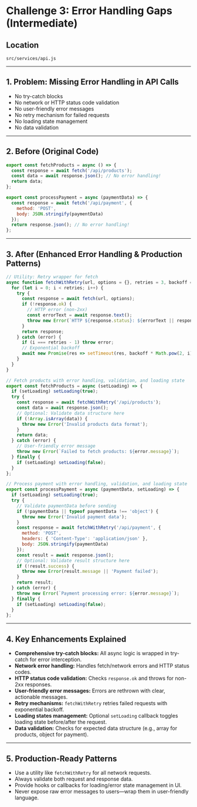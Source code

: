 # Challenge 3: Error Handling Gaps (Intermediate)

## Location
`src/services/api.js`

---

## 1. Problem: Missing Error Handling in API Calls
- No try-catch blocks
- No network or HTTP status code validation
- No user-friendly error messages
- No retry mechanism for failed requests
- No loading state management
- No data validation

---

## 2. Before (Original Code)

```js
export const fetchProducts = async () => {
  const response = await fetch('/api/products');
  const data = await response.json(); // No error handling!
  return data;
};

export const processPayment = async (paymentData) => {
  const response = await fetch('/api/payment', {
    method: 'POST',
    body: JSON.stringify(paymentData)
  });
  return response.json(); // No error handling!
};
```

---

## 3. After (Enhanced Error Handling & Production Patterns)

```js
// Utility: Retry wrapper for fetch
async function fetchWithRetry(url, options = {}, retries = 3, backoff = 300) {
  for (let i = 0; i < retries; i++) {
    try {
      const response = await fetch(url, options);
      if (!response.ok) {
        // HTTP error (non-2xx)
        const errorText = await response.text();
        throw new Error(`HTTP ${response.status}: ${errorText || response.statusText}`);
      }
      return response;
    } catch (error) {
      if (i === retries - 1) throw error;
      // Exponential backoff
      await new Promise(res => setTimeout(res, backoff * Math.pow(2, i)));
    }
  }
}

// Fetch products with error handling, validation, and loading state
export const fetchProducts = async (setLoading) => {
  if (setLoading) setLoading(true);
  try {
    const response = await fetchWithRetry('/api/products');
    const data = await response.json();
    // Optional: Validate data structure here
    if (!Array.isArray(data)) {
      throw new Error('Invalid products data format');
    }
    return data;
  } catch (error) {
    // User-friendly error message
    throw new Error(`Failed to fetch products: ${error.message}`);
  } finally {
    if (setLoading) setLoading(false);
  }
};

// Process payment with error handling, validation, and loading state
export const processPayment = async (paymentData, setLoading) => {
  if (setLoading) setLoading(true);
  try {
    // Validate paymentData before sending
    if (!paymentData || typeof paymentData !== 'object') {
      throw new Error('Invalid payment data');
    }
    const response = await fetchWithRetry('/api/payment', {
      method: 'POST',
      headers: { 'Content-Type': 'application/json' },
      body: JSON.stringify(paymentData)
    });
    const result = await response.json();
    // Optional: Validate result structure here
    if (!result.success) {
      throw new Error(result.message || 'Payment failed');
    }
    return result;
  } catch (error) {
    throw new Error(`Payment processing error: ${error.message}`);
  } finally {
    if (setLoading) setLoading(false);
  }
};
```

---

## 4. Key Enhancements Explained

- **Comprehensive try-catch blocks:** All async logic is wrapped in try-catch for error interception.
- **Network error handling:** Handles fetch/network errors and HTTP status codes.
- **HTTP status code validation:** Checks `response.ok` and throws for non-2xx responses.
- **User-friendly error messages:** Errors are rethrown with clear, actionable messages.
- **Retry mechanisms:** `fetchWithRetry` retries failed requests with exponential backoff.
- **Loading states management:** Optional `setLoading` callback toggles loading state before/after the request.
- **Data validation:** Checks for expected data structure (e.g., array for products, object for payment).

---

## 5. Production-Ready Patterns

- Use a utility like `fetchWithRetry` for all network requests.
- Always validate both request and response data.
- Provide hooks or callbacks for loading/error state management in UI.
- Never expose raw error messages to users—wrap them in user-friendly language. 